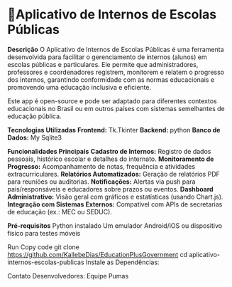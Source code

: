 # 🔰Aplicativo de Internos de Escolas Públicas
**Descrição**
O Aplicativo de Internos de Escolas Públicas é uma ferramenta desenvolvida para facilitar o gerenciamento de internos (alunos) em escolas públicas e particulares. Ele permite que administradores, professores e coordenadores registrem, monitorem e relatem o progresso dos internos, garantindo conformidade com as normas educacionais e promovendo uma educação inclusiva e eficiente.

Este app é open-source e pode ser adaptado para diferentes contextos educacionais no Brasil ou em outros países com sistemas semelhantes de educação pública.

**Tecnologias Utilizadas**
**Frontend:** Tk.Tkinter
**Backend:** python
**Banco de Dados:** My Sqlite3

**Funcionalidades Principais**
**Cadastro de Internos:** Registro de dados pessoais, histórico escolar e detalhes do internato.
**Monitoramento de Progresso:** Acompanhamento de notas, frequência e atividades extracurriculares.
**Relatórios Automatizados:** Geração de relatórios PDF para reuniões ou auditorias.
**Notificações:** Alertas via push para pais/responsáveis e educadores sobre prazos ou eventos.
**Dashboard Administrativo:** Visão geral com gráficos e estatísticas (usando Chart.js).
**Integração com Sistemas Externos:** Compatível com APIs de secretarias de educação (ex.: MEC ou SEDUC).

**Pré-requisitos**
Python instalado
Um emulador Android/iOS ou dispositivo físico para testes móveis


Run
Copy code
git clone https://github.com/KallebeDias/EducationPlusGovernment
cd aplicativo-internos-escolas-publicas
Instale as Dependências:

Contato
Desenvolvedores: Equipe Pumas

